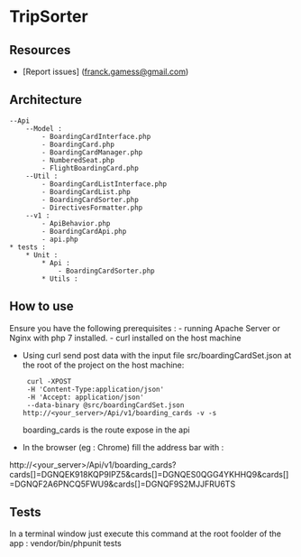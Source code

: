 TripSorter
===============

Resources
---------

  * [Report issues] (franck.gamess@gmail.com)

Architecture
------------

    --Api
        --Model :
            - BoardingCardInterface.php
            - BoardingCard.php
            - BoardingCardManager.php
            - NumberedSeat.php
            - FlightBoardingCard.php
        --Util :
            - BoardingCardListInterface.php
            - BoardingCardList.php
            - BoardingCardSorter.php
            - DirectivesFormatter.php
        --v1 :
            - ApiBehavior.php
            - BoardingCardApi.php
            - api.php
    * tests :
        * Unit :
            * Api :
                - BoardingCardSorter.php
            * Utils :

How to use
----------

Ensure you have the following prerequisites :
    - running Apache Server or Nginx with php 7 installed.
    - curl installed on the host machine

 * Using curl send post data with the input file src/boardingCardSet.json at the root of the project on the host machine:

        curl -XPOST 
        -H 'Content-Type:application/json' 
        -H 'Accept: application/json' 
        --data-binary @src/boardingCardSet.json http://<your_server>/Api/v1/boarding_cards -v -s

    boarding_cards is the route expose in the api

* In the browser (eg : Chrome) fill the address bar with :

http://<your_server>/Api/v1/boarding_cards?cards[]=DGNQEK918KQP9IPZ5&cards[]=DGNQES0QGG4YKHHQ9&cards[]=DGNQF2A6PNCQ5FWU9&cards[]=DGNQF9S2MJJFRU6TS




Tests
-----

In a terminal window just execute this command at the root foolder of the app : vendor/bin/phpunit tests
